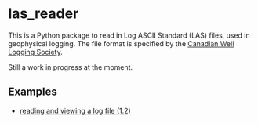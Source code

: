 las_reader
==========

This is a Python package to read in Log ASCII Standard (LAS) files, used in geophysical 
logging. The file format is specified by the 
[Canadian Well Logging Society](http://cwls.org/las_info.php). 

Still a work in progress at the moment.

Examples
--------

- [reading and viewing a log file (1.2)](http://nbviewer.ipython.org/github/kinverarity1/las-reader/blob/master/docs/reading%20and%20viewing%20a%20log%20file%20%281.2%29.ipynb)
